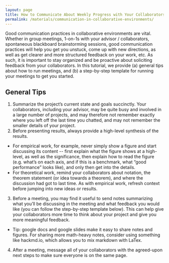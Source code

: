 ```yaml
---
layout: page
title: How to Communicate About Weekly Progress with Your Collaborators
permalink: /materials/communication-in-collaborative-environments/
---
```


Good communication practices in collaborative environments are vital. 
Whether in group meetings, 1-on-1s with your advisor / collaborators, 
spontaneous blackboard brainstorming sessions, good communication practices will help you get you unstuck, 
come up with new directions, as well as get clearer and more structured feedback on your work, etc. 
As such, it is important to stay organized and be proactive about soliciting feedback from your collaborators. 
In this tutorial, we provide (a) general tips about how to run meetings, 
and (b) a step-by-step template for running your meetings to get you started.

## General Tips

1. Summarize the project’s current state and goals succinctly. Your collaborators, including your advisor, may be quite busy and involved in a large number of projects, and may therefore not remember exactly where you left off the last time you chatted, and may not remember the smaller details of your project. 
2. Before presenting results, always provide a high-level synthesis of the results. 
  * For empirical work, for example, never simply show a figure and start discussing its content -- first explain what the figure shows at a high-level, as well as the significance, then explain how to read the figure (e.g. what’s on each axis, and if this is a benchmark, what “good performance” looks like), and only then get into the details. 
  * For theoretical work, remind your collaborators about notation, the theorem statement (or idea towards a theorem), and where the discussion had got to last time. As with empirical work, refresh context before jumping into new ideas or results. 
3. Before a meeting, you may find it useful to send notes summarizing what you’ll be discussing in the meeting and what feedback you would like (you can follow the step-by-step template below). This can help give your collaborators more time to think about your project and give you more meaningful feedback.
  * Tip: google docs and google slides make it easy to share notes and figures. For sharing more math-heavy notes, consider using something like hackmd.io, which allows you to mix markdown with LaTex.  
4. After a meeting, message all of your collaborators with the agreed-upon next steps to make sure everyone is on the same page.  


